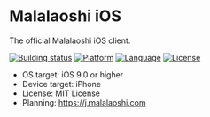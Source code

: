 Malalaoshi iOS
===========================
The official Malalaoshi iOS client.

[![Building status](https://travis-ci.org/malaonline/iOS.svg?branch=master)](https://travis-ci.org)
[![Platform](https://img.shields.io/badge/platforms-iOS-green.svg)](https://malalaoshi.com)
[![Language](https://img.shields.io/badge/language-swift%203-4BC51D.svg?style=flat)](https://developer.apple.com/swift)
[![License](http://img.shields.io/badge/license-MIT-green.svg)](http://opensource.org/licenses/MIT)

* OS target: iOS 9.0 or higher
* Device target: iPhone
* License: MIT License
* Planning: https://j.malalaoshi.com
